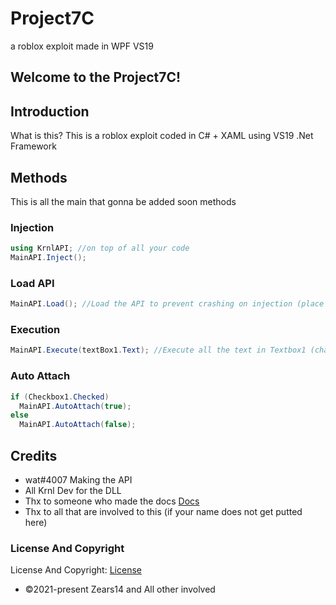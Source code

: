 # Project7C
a roblox exploit made in WPF VS19
## Welcome to the Project7C!

## Introduction
What is this?
This is a roblox exploit coded in C# + XAML using VS19 .Net Framework

## Methods
This is all the main that gonna be added soon methods
### Injection
```csharp
using KrnlAPI; //on top of all your code
MainAPI.Inject();
```
### Load API
```csharp
MainAPI.Load(); //Load the API to prevent crashing on injection (place under initialzeComponent();)
```
### Execution
```csharp
MainAPI.Execute(textBox1.Text); //Execute all the text in Textbox1 (change with your textbox name)
```
### Auto Attach
```csharp
if (Checkbox1.Checked)
  MainAPI.AutoAttach(true);
else
  MainAPI.AutoAttach(false);
```
## Credits
- wat#4007 Making the API
- All Krnl Dev for the DLL
- Thx to someone who made the docs [Docs](https://sites.google.com/view/krnlapi/documentation)
- Thx to all that are involved to this (if your name does not get putted here)
### License And Copyright
License And Copyright: [License](https://github.com/Zears14/Project7C/blob/main/LICENSE)
- ©2021-present Zears14 and All other involved
